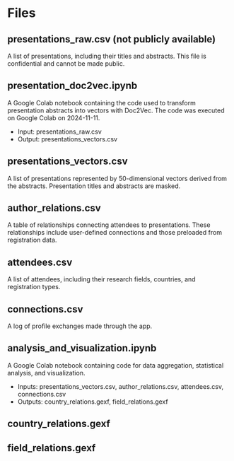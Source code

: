 # Files

## presentations_raw.csv (not publicly available)
A list of presentations, including their titles and abstracts. This file is confidential and cannot be made public.

## presentation_doc2vec.ipynb
A Google Colab notebook containing the code used to transform presentation abstracts into vectors with Doc2Vec. The code was executed on Google Colab on 2024-11-11.
* Input: presentations_raw.csv
* Output: presentations_vectors.csv

## presentations_vectors.csv
A list of presentations represented by 50-dimensional vectors derived from the abstracts. Presentation titles and abstracts are masked.

## author_relations.csv
A table of relationships connecting attendees to presentations. These relationships include user-defined connections and those preloaded from registration data.

## attendees.csv
A list of attendees, including their research fields, countries, and registration types.

## connections.csv
A log of profile exchanges made through the app.

## analysis_and_visualization.ipynb
A Google Colab notebook containing code for data aggregation, statistical analysis, and visualization.
* Inputs: presentations_vectors.csv, author_relations.csv, attendees.csv, connections.csv
* Outputs: country_relations.gexf, field_relations.gexf

## country_relations.gexf
## field_relations.gexf
